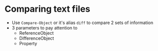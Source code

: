 # Comparing text files

- Use `Compare-Object` or it's alias `diff` to compare 2 sets of information
- 3 parameters to pay attention to
    - ReferenceObject
    - DifferenceObject
    - Property

